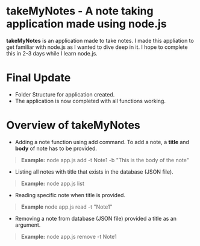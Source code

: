 # takeMyNotes - A note taking application made using node.js

**takeMyNotes** is an application made to take notes. I made this appliation to get familiar with node.js as I wanted to dive deep in it. I hope to complete this in 2-3 days while I learn node.js.

# Final Update

- Folder Structure for application created.
- The application is now completed with all functions working.

# Overview of takeMyNotes

- Adding a note function using add command. To add a note, a **title** and **body** of note has to be provided.
 > **Example:** node app.js add -t Note1 -b "This is the body of the note"

- Listing all notes with title that exists in the database (JSON file).
 > **Example:** node app.js list

- Reading specific note when title is provided.
 > **Example** node app.js read -t "Note1"

- Removing a note from database (JSON file) provided a title as an argument.
 > **Example:** node app.js remove -t Note1